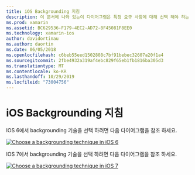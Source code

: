 ```yaml
---
title: iOS Backgrounding 지침
description: 이 문서에 나와 있는이 다이어그램은 특정 요구 사항에 대해 선택 해야 하는 iOS의 많은 backgrounding 옵션에 대 한 지침을 제공 합니다.
ms.prod: xamarin
ms.assetid: BC629536-F179-4EC2-AD72-8F45081F8EE0
ms.technology: xamarin-ios
author: davidortinau
ms.author: daortin
ms.date: 06/05/2018
ms.openlocfilehash: c6beb55eed1502808c7bf91bebec32607a20f1a4
ms.sourcegitcommit: 2fbe4932a319af4ebc829f65eb1fb1816ba305d3
ms.translationtype: MT
ms.contentlocale: ko-KR
ms.lasthandoff: 10/29/2019
ms.locfileid: "73004756"
---
```

# <a name="ios-backgrounding-guidance"></a>iOS Backgrounding 지침

IOS 6에서 backgrounding 기술을 선택 하려면 다음 다이어그램을 참조 하세요.

 [![](ios-backgrounding-guidance-images/image10.png "Choose a backgrounding technique in iOS 6")](ios-backgrounding-guidance-images/image10.png#lightbox)

IOS 7에서 backgrounding 기술을 선택 하려면 다음 다이어그램을 참조 하세요.

 [![](ios-backgrounding-guidance-images/image10b.png "Choose a backgrounding technique in iOS 7")](ios-backgrounding-guidance-images/image10b.png#lightbox)
